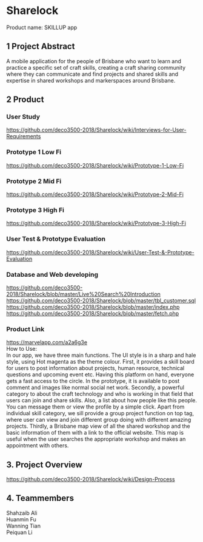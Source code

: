 # Sharelock
Product name: SKILLUP app
## 1 Project Abstract
A mobile application for the people of Brisbane who want to learn and practice a specific set of craft skills, creating a craft sharing community where they can communicate and find projects and shared skills and expertise in shared workshops and markerspaces around Brisbane.
## 2 Product
### User Study  
https://github.com/deco3500-2018/Sharelock/wiki/Interviews-for-User-Requirements  
### Prototype 1 Low Fi  
https://github.com/deco3500-2018/Sharelock/wiki/Prototype-1-Low-Fi  
### Prototype 2 Mid Fi
https://github.com/deco3500-2018/Sharelock/wiki/Prototype-2-Mid-Fi  
### Prototype 3 High Fi  
https://github.com/deco3500-2018/Sharelock/wiki/Prototype-3-High-Fi  
### User Test & Prototype Evaluation
https://github.com/deco3500-2018/Sharelock/wiki/User-Test-&-Prototype-Evaluation  
### Database and Web developing
https://github.com/deco3500-2018/Sharelock/blob/master/Live%20Search%20Introduction  
https://github.com/deco3500-2018/Sharelock/blob/master/tbl_customer.sql  
https://github.com/deco3500-2018/Sharelock/blob/master/index.php  
https://github.com/deco3500-2018/Sharelock/blob/master/fetch.php  

### Product Link
https://marvelapp.com/a2a6g3e  
How to Use:  
In our app, we have three main functions. The UI style is in a sharp and hale style, using Hot magenta as the theme colour. First, it provides a skill board for users to post information about projects, human resource, technical questions and upcoming event etc. Having this platform on hand, everyone gets a fast access to the circle. In the prototype, it is available to post comment and images like normal social net work. Secondly, a powerful category to about the craft technology and who is working in that field that users can join and share skills. Also, a list about how people like this people. You can message them or view the profile by a simple click. Apart from individual skill category, we sill provide a group project function on top tag, where user can view and join different group doing with different amazing projects. Thirdly, a Brisbane map view of all the shared workshop and the basic information of them with a link to the official website. This map is useful when the user searches the appropriate workshop and makes an appointment with others.
## 3. Project Overview
https://github.com/deco3500-2018/Sharelock/wiki/Design-Process
## 4. Teammembers
Shahzaib Ali  
Huanmin Fu  
Wanning Tian  
Peiquan Li  
